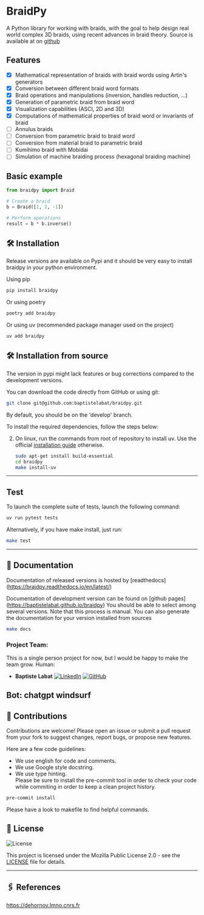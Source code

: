 # BraidPy

A Python library for working with braids, with the goal to help design real world complex 3D braids, using recent
advances in braid theory. Source is available at on [github](https://github.com/baptistelabat/braidpy)

## Features

- [x] Mathematical representation of braids with braid words using Artin's generators
- [x] Conversion between different braid word formats
- [x] Braid operations and manipulations (inversion, handles reduction, ...)
- [x] Generation of parametric braid from braid word
- [x] Visualization capabilities (ASCI, 2D and 3D) 
- [x] Computations of mathematical properties of braid word or invariants of braid
- [ ] Annulus braids
- [ ] Conversion from parametric braid to braid word
- [ ] Conversion from material braid to parametric braid
- [ ] Kumihimo braid with Mobidai
- [ ] Simulation of machine braiding process (hexagonal braiding machine)

## Basic example

```python
from braidpy import Braid

# Create a braid
b = Braid([1, 2, -1])

# Perform operations
result = b * b.inverse()
```


## 🛠️ Installation
Release versions are available on Pypi and it should be very easy to install braidpy in your python environment.

Using pip
```bash
pip install braidpy
```

Or using poetry
```bash
poetry add braidpy
```

Or using uv (recommended package manager used on the project)
```bash
uv add braidpy
```
## 🛠️ Installation from source
The version in pypi might lack features or bug corrections compared to the development versions.

You can download the code directly from GitHub or using git:

```bash
git clone git@github.com:baptistelabat/braidpy.git
```
By default, you should be on the 'develop' branch.

To install the required dependencies, follow the steps below:

2. On linux, run the commands from root of repository to install uv. Use the official [installation guide](https://docs.astral.sh/uv/getting-started/installation) otherwise.
   ```bash
   sudo apt-get install build-essential
   cd braidpy
   make install-uv
   ```
---

## Test
To launch the complete suite of tests, launch the following command:
```bash
uv run pytest tests
```
Alternatively, if you have make install, just run:
   ```bash
   make test
   ```


---

## 📜 Documentation
Documentation of released versions is hosted by [readthedocs] (https://braidpy.readthedocs.io/en/latest/)

Documentation of development version can be found on [github pages] (https://baptistelabat.github.io/braidpy)
You should be able to select among several versions. Note that this process is manual.
You can also generate the documentation for your version installed from sources
   ```bash
   make docs
   ```

### Project Team:
This is a single person project for now, but I would be happy to make the team grow.
Human: 
- **Baptiste Labat**
[![LinkedIn](https://img.shields.io/badge/-LinkedIn-blue?logo=linkedin&logoWidth=20&style=flat-square)](https://www.linkedin.com/in/baptiste-labat-01751138/)
[![GitHub](https://img.shields.io/badge/-GitHub-black?logo=github&logoWidth=20&style=flat-square)](https://github.com/baptistelabat)

Bot:
chatgpt
windsurf
---

## 🤝 Contributions

Contributions are welcome! Please open an issue or submit a pull request from your fork to suggest changes, report bugs, or propose new features.

Here are a few code guidelines:  
- We use english for code and comments.
- We use Google style docstring.
- We use type hinting.  
Please be sure to install the pre-commit tool in order to check your code while commiting in order to keep a clean project history.
```bash
pre-commit install
```
Please have a look to makefile to find helpful commands.

## 📜 License
![License](https://img.shields.io/badge/license-MPL%202.0-brightgreen)

This project is licensed under the Mozilla Public License 2.0 - see the [LICENSE](./LICENSE) file for details.

---

## 🖇️ References
https://dehornoy.lmno.cnrs.fr